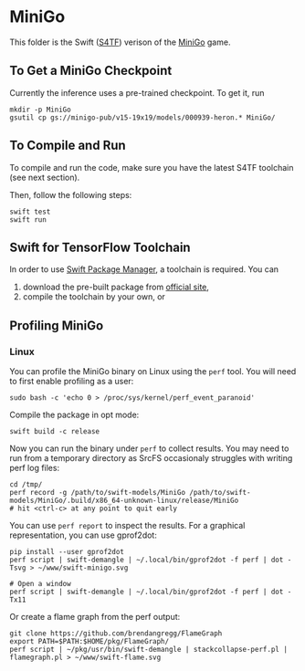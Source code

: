 # MiniGo

This folder is the Swift ([S4TF]) verison of the [MiniGo] game.

## To Get a MiniGo Checkpoint

Currently the inference uses a pre-trained checkpoint. To get it, run

    mkdir -p MiniGo
    gsutil cp gs://minigo-pub/v15-19x19/models/000939-heron.* MiniGo/

## To Compile and Run

To compile and run the code, make sure you have the latest S4TF toolchain (see
next section).

Then, follow the following steps:

    swift test
    swift run

## Swift for TensorFlow Toolchain

In order to use [Swift Package Manager][SwiftPM], a toolchain is required. You
can

1. download the pre-built package from [official
   site](https://github.com/tensorflow/swift/blob/master/Installation.md),
2. compile the toolchain by your own, or


[S4TF]: https://www.tensorflow.org/swift/
[SwiftPM]: https://swift.org/package-manager/
[MiniGo]: https://github.com/mlperf/training/blob/master/reinforcement/tensorflow/minigo

## Profiling MiniGo

### Linux

You can profile the MiniGo binary on Linux using the `perf` tool. You will need
to first enable profiling as a user:

```
sudo bash -c 'echo 0 > /proc/sys/kernel/perf_event_paranoid'
```

Compile the package in opt mode:

```
swift build -c release
```

Now you can run the binary under `perf` to collect results. You may need to run
from a temporary directory as SrcFS occasionaly struggles with writing perf log
files:

```
cd /tmp/
perf record -g /path/to/swift-models/MiniGo /path/to/swift-models/MiniGo/.build/x86_64-unknown-linux/release/MiniGo
# hit <ctrl-c> at any point to quit early
```

You can use `perf report` to inspect the results. For a graphical
representation, you can use gprof2dot:

```
pip install --user gprof2dot
perf script | swift-demangle | ~/.local/bin/gprof2dot -f perf | dot -Tsvg > ~/www/swift-minigo.svg

# Open a window
perf script | swift-demangle | ~/.local/bin/gprof2dot -f perf | dot -Tx11
```

Or create a flame graph from the perf output:

```
git clone https://github.com/brendangregg/FlameGraph
export PATH=$PATH:$HOME/pkg/FlameGraph/
perf script | ~/pkg/usr/bin/swift-demangle | stackcollapse-perf.pl | flamegraph.pl > ~/www/swift-flame.svg
```
